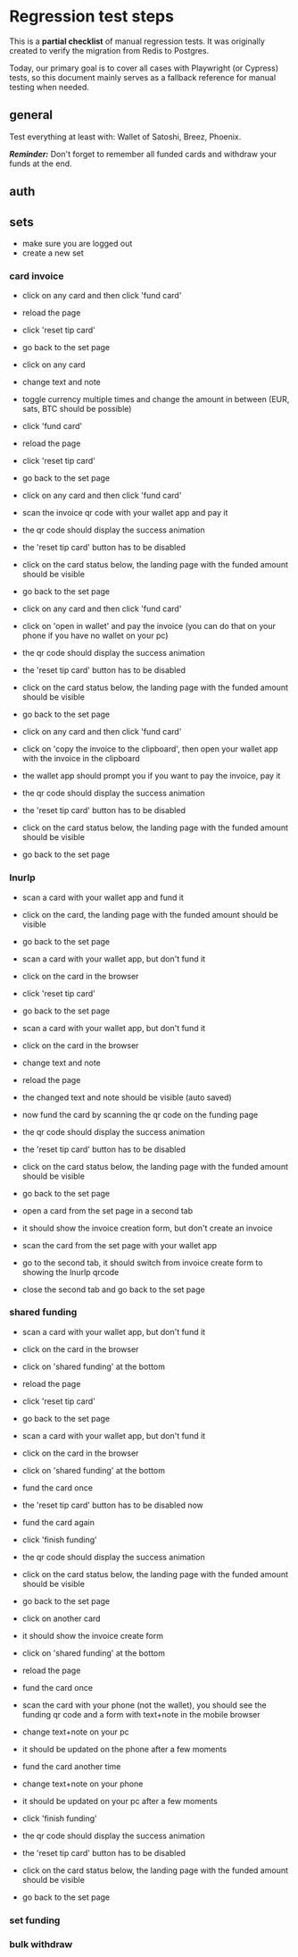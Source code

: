 # Regression test steps

This is a **partial checklist** of manual regression tests. It was originally created to verify the migration from Redis to Postgres.

Today, our primary goal is to cover all cases with Playwright (or Cypress) tests, so this document mainly serves as a fallback reference for manual testing when needed.

## general

Test everything at least with: Wallet of Satoshi, Breez, Phoenix.

***Reminder:*** Don't forget to remember all funded cards and withdraw your funds at the end.

## auth

## sets

* make sure you are logged out
* create a new set

### card invoice

* click on any card and then click 'fund card'
* reload the page
* click 'reset tip card'
* go back to the set page

* click on any card
* change text and note
* toggle currency multiple times and change the amount in between (EUR, sats, BTC should be possible)
* click 'fund card'
* reload the page
* click 'reset tip card'
* go back to the set page

* click on any card and then click 'fund card'
* scan the invoice qr code with your wallet app and pay it
* the qr code should display the success animation
* the 'reset tip card' button has to be disabled
* click on the card status below, the landing page with the funded amount should be visible
* go back to the set page

* click on any card and then click 'fund card'
* click on 'open in wallet' and pay the invoice (you can do that on your phone if you have no wallet on your pc)
* the qr code should display the success animation
* the 'reset tip card' button has to be disabled
* click on the card status below, the landing page with the funded amount should be visible
* go back to the set page

* click on any card and then click 'fund card'
* click on 'copy the invoice to the clipboard', then open your wallet app with the invoice in the clipboard
* the wallet app should prompt you if you want to pay the invoice, pay it
* the qr code should display the success animation
* the 'reset tip card' button has to be disabled
* click on the card status below, the landing page with the funded amount should be visible
* go back to the set page

### lnurlp

* scan a card with your wallet app and fund it
* click on the card, the landing page with the funded amount should be visible
* go back to the set page

* scan a card with your wallet app, but don't fund it
* click on the card in the browser
* click 'reset tip card'
* go back to the set page

* scan a card with your wallet app, but don't fund it
* click on the card in the browser
* change text and note
* reload the page
* the changed text and note should be visible (auto saved)
* now fund the card by scanning the qr code on the funding page
* the qr code should display the success animation
* the 'reset tip card' button has to be disabled
* click on the card status below, the landing page with the funded amount should be visible
* go back to the set page

* open a card from the set page in a second tab
* it should show the invoice creation form, but don't create an invoice
* scan the card from the set page with your wallet app
* go to the second tab, it should switch from invoice create form to showing the lnurlp qrcode
* close the second tab and go back to the set page

### shared funding

* scan a card with your wallet app, but don't fund it
* click on the card in the browser
* click on 'shared funding' at the bottom
* reload the page
* click 'reset tip card'
* go back to the set page

* scan a card with your wallet app, but don't fund it
* click on the card in the browser
* click on 'shared funding' at the bottom
* fund the card once
* the 'reset tip card' button has to be disabled now
* fund the card again
* click 'finish funding'
* the qr code should display the success animation
* click on the card status below, the landing page with the funded amount should be visible
* go back to the set page

* click on another card
* it should show the invoice create form
* click on 'shared funding' at the bottom
* reload the page
* fund the card once
* scan the card with your phone (not the wallet), you should see the funding qr code and a form with text+note in the mobile browser
* change text+note on your pc
* it should be updated on the phone after a few moments
* fund the card another time
* change text+note on your phone
* it should be updated on your pc after a few moments
* click 'finish funding'
* the qr code should display the success animation
* the 'reset tip card' button has to be disabled
* click on the card status below, the landing page with the funded amount should be visible
* go back to the set page

### set funding

### bulk withdraw
